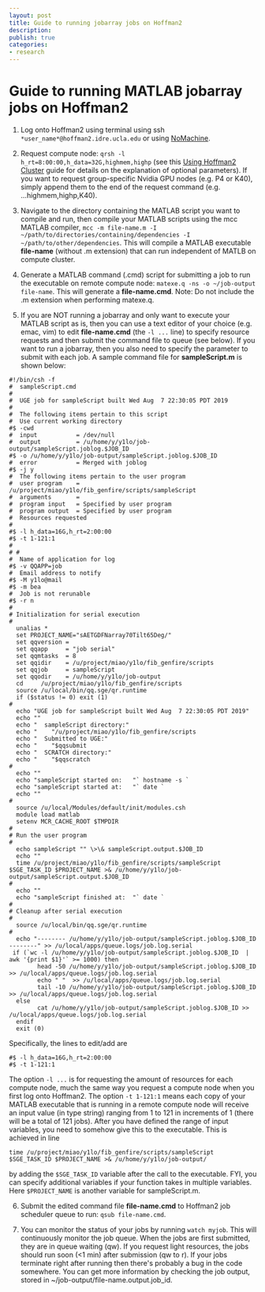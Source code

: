 ```yaml
---
layout: post
title: Guide to running jobarray jobs on Hoffman2
description: 
publish: true
categories: 
- research
---
```


# Guide to running MATLAB jobarray jobs on Hoffman2

1. Log onto Hoffman2 using terminal using ssh `*user_name*@hoffman2.idre.ucla.edu` or using [NoMachine](https://www.hoffman2.idre.ucla.edu/access/nx/).

2. Request compute node: `qrsh -l h_rt=8:00:00,h_data=32G,highmem,highp` (see this [Using Hoffman2 Cluster](https://idre.ucla.edu/wp-content/uploads/2015/11/h2_20151005.pdf?a2f05c) guide for details on the explanation of optional parameters). If you want to request group-specific Nvidia GPU nodes (e.g. P4 or K40), simply append them to the end of the request command (e.g. ...highmem,highp,K40).

3. Navigate to the directory containing the MATLAB script you want to compile and run, then compile your MATLAB scripts using the mcc MATLAB compiler, `mcc -m file-name.m -I ~/path/to/directories/containing/dependencies -I ~/path/to/other/dependencies`. This will compile a MATLAB executable **file-name** (without .m extension) that can run independent of MATLB on compute cluster.

4. Generate a MATLAB command (.cmd) script for submitting a job to run the executable on remote compute node: `matexe.q -ns -o ~/job-output file-name`. This will generate a **file-name.cmd**. Note: Do not include the .m extension when performing matexe.q.

5. If you are NOT running a jobarray and only want to execute your MATLAB script as is, then you can use a text editor of your choice (e.g. emac, vim) to edit **file-name.cmd** (the `-l ...` line) to specify resource requests and then submit the command file to queue (see below). If you want to run a jobarray, then you also need to specify the parameter to submit with each job. A sample command file for **sampleScript.m** is shown below:
```
#!/bin/csh -f
#  sampleScript.cmd
#
#  UGE job for sampleScript built Wed Aug  7 22:30:05 PDT 2019
#
#  The following items pertain to this script
#  Use current working directory
#$ -cwd
#  input           = /dev/null
#  output          = /u/home/y/y1lo/job-output/sampleScript.joblog.$JOB_ID
#$ -o /u/home/y/y1lo/job-output/sampleScript.joblog.$JOB_ID
#  error           = Merged with joblog
#$ -j y
#  The following items pertain to the user program
#  user program    = /u/project/miao/y1lo/fib_genfire/scripts/sampleScript
#  arguments       = 
#  program input   = Specified by user program
#  program output  = Specified by user program
#  Resources requested
#
#$ -l h_data=16G,h_rt=2:00:00
#$ -t 1-121:1
#
# #
#  Name of application for log
#$ -v QQAPP=job
#  Email address to notify
#$ -M y1lo@mail
#$ -m bea
#  Job is not rerunable
#$ -r n
#
# Initialization for serial execution
#  
  unalias *
  set PROJECT_NAME="sAETGDFNarray70Tilt65Deg/"
  set qqversion = 
  set qqapp     = "job serial"
  set qqmtasks  = 8
  set qqidir    = /u/project/miao/y1lo/fib_genfire/scripts
  set qqjob     = sampleScript
  set qqodir    = /u/home/y/y1lo/job-output
  cd     /u/project/miao/y1lo/fib_genfire/scripts
  source /u/local/bin/qq.sge/qr.runtime
  if ($status != 0) exit (1)
#
  echo "UGE job for sampleScript built Wed Aug  7 22:30:05 PDT 2019"
  echo ""
  echo "  sampleScript directory:"
  echo "    "/u/project/miao/y1lo/fib_genfire/scripts
  echo "  Submitted to UGE:"
  echo "    "$qqsubmit
  echo "  SCRATCH directory:"
  echo "    "$qqscratch
#
  echo ""
  echo "sampleScript started on:   "` hostname -s `
  echo "sampleScript started at:   "` date `
  echo ""
#
  source /u/local/Modules/default/init/modules.csh
  module load matlab
  setenv MCR_CACHE_ROOT $TMPDIR
#
# Run the user program
#
  echo sampleScript "" \>\& sampleScript.output.$JOB_ID
  echo ""
  time /u/project/miao/y1lo/fib_genfire/scripts/sampleScript $SGE_TASK_ID $PROJECT_NAME >& /u/home/y/y1lo/job-output/sampleScript.output.$JOB_ID
#
  echo ""
  echo "sampleScript finished at:  "` date `
#
# Cleanup after serial execution
#
  source /u/local/bin/qq.sge/qr.runtime
#
  echo "-------- /u/home/y/y1lo/job-output/sampleScript.joblog.$JOB_ID --------" >> /u/local/apps/queue.logs/job.log.serial
 if (`wc -l /u/home/y/y1lo/job-output/sampleScript.joblog.$JOB_ID  | awk '{print $1}'` >= 1000) then
        head -50 /u/home/y/y1lo/job-output/sampleScript.joblog.$JOB_ID >> /u/local/apps/queue.logs/job.log.serial
        echo " "  >> /u/local/apps/queue.logs/job.log.serial
        tail -10 /u/home/y/y1lo/job-output/sampleScript.joblog.$JOB_ID >> /u/local/apps/queue.logs/job.log.serial
  else
        cat /u/home/y/y1lo/job-output/sampleScript.joblog.$JOB_ID >> /u/local/apps/queue.logs/job.log.serial
  endif
  exit (0)

```
Specifically, the lines to edit/add are 
```
#$ -l h_data=16G,h_rt=2:00:00
#$ -t 1-121:1
```
The option `-l ...` is for requesting the amount of resources for each compute node, much the same way you request a compute node when you first log onto Hoffman2. The option `-t 1-121:1` means each copy of your MATLAB executable that is running in a remote compute node will receive an input value (in type string) ranging from 1 to 121 in increments of 1 (there will be a total of 121 jobs). After you have defined the range of input variables, you need to somehow give this to the executable. This is achieved in line
```
time /u/project/miao/y1lo/fib_genfire/scripts/sampleScript $SGE_TASK_ID $PROJECT_NAME >& /u/home/y/y1lo/job-output/
```
by adding the `$SGE_TASK_ID` variable after the call to the executable. FYI, you can specify additional variables if your function takes in multiple variables. Here `$PROJECT_NAME` is another variable for sampleScript.m.

6. Submit the edited command file **file-name.cmd** to Hoffman2 job scheduler queue to run: `qsub file-name.cmd`.

7. You can monitor the status of your jobs by running `watch myjob`. This will continuously monitor the job queue. When the jobs are first submitted, they are in queue waiting (qw). If you request light resources, the jobs should run soon (<1 min) after submission (qw to r). If your jobs terminate right after running then there's probably a bug in the code somewhere. You can get more information by checking the job output, stored in ~/job-output/file-name.output.job_id.